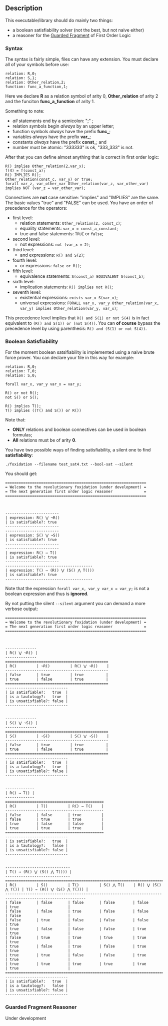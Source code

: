 ## Description
This executable/library should do mainly two things:
* a boolean satisfiability solver (not the best, but not naive either)
* a reasoner for the [Guarded Fragment](https://en.wikipedia.org/wiki/Guarded_logic) of First Order Logic

### Syntax

The syntax is fairly simple, files can have any extension. You must declare all of your symbols
before use:
``` 
relation: R,0;
relation: S,1;
relation: Other_relation,2;
function: func_a_function,1;
```
Here we declare **R** as a relation symbol of arity 0, **Other_relation** of arity 2 and the 
funciton **func_a_function** of arity 1.

Something to note:
* *all* statements end by a semicolon: ";" ;
* relation symbols begin *always* by an upper letter;
* function symbols *always* have the prefix **func_**;
* variables *always* have the prefix **var_**;
* constants *always* have the prefix **const_**; and
* number must be atomic: "333333" is ok, "333_333" is not.

After that you can define almost anything that is correct in first order logic:
``` 
R() implies Other_relation(2,var_x);
f(4) = f(const_a);
R() IMPLIES R();
Other_relation(const_c, var_y) or true;
forall var_z, var_other_var Other_relation(var_z, var_other_var) implies NOT (var_z = var_other_var);
```

Connectives are **not** case sensitive: "implies" and "IMPLIES" are the same.
The basic values "true" and "FALSE" can be used.
You have an order of precedence for the operators:
* first level:
  * relation statements: ```Other_relation(2, const_c)```;
  * equality statements: ```var_x = const_a_constant```;
  * true and false statements: ```TRUE``` or ```false```;
* second level: 
  * not expressions: ```not (var_x = 2)```;
* third level:
  * and expressions: ```R() and S(2)```;
* fourth level:
  * or expressions: ```false or R()```;
* fifth level:
  * equivalence statements: ```S(const_a) EQUIVALENT S(const_b)```;
* sixth level:
  * implication statements: ```R() implies not R()```;
* seventh level:
  * existential expressions: ```exists var_x S(var_x)```;
  * universal expressions: ```FORALL var_x, var_y Other_relation(var_x, var_y) implies Other_relation(var_y, var_x)```;
  
This precedence level implies that ```R() and S(1) or not S(4)``` is in fact equivalent
to ```(R() and S(1)) or (not S(4))```. You can **of course** bypass the precedence
level by using parenthesis: ```R() and (S(1) or not S(4))```.

### Boolean Satisfiability

For the moment boolean satsifiability is implemented using a naive brute force
prover. You can declare your file in this way for example:
``` 
relation: R,0;
relation: T,0;
relation: S,0;

forall var_x, var_y var_x = var_y;

R() or not R();
not S() or S();

R() implies T();
T() implies ((T() and S()) or R())
```

Note that:
* **ONLY** relations and boolean connectives can be used in boolean formulas;
* **All** relations must be of arity **0**.

You have two possible ways of finding satisfiability, a silent one to find **satisfiability**:

```./foxidation --filename test_sat4.txt --bool-sat --silent```

You should get:
```commandline
===============================================================
= Welcome to the revolutionary foxidation (under development) =
= The next generation first order logic reasoner              =
===============================================================



------------------------
| expression: R() ⋁ ¬R()
| is satisfiable?: true
------------------------
------------------------
| expression: S() ⋁ ¬S()
| is satisfiable?: true
------------------------
------------------------
| expression: R() ⇒ T()
| is satisfiable?: true
------------------------
---------------------------------------
| expression: T() ⇒ (R() ⋁ (S() ⋀ T()))
| is satisfiable?: true
---------------------------------------
```

Note that the expression ```forall var_x, var_y var_x = var_y;``` is not a boolean
expression and thus is **ignored**.

By not putting the silent ```--silent``` argument you can demand a more verbose
output:
```commandline
===============================================================
= Welcome to the revolutionary foxidation (under development) =
= The next generation first order logic reasoner              =
===============================================================



--------------
| R() ⋁ ¬R() |
--------------
==============================================
| R()         | ¬R()         | R() ⋁ ¬R()    |
----------------------------------------------
| false       | true         | true          |
| true        | false        | true          |
==============================================
----------------------------
| is satisfiable?:   true  |
| is a tautology?:   true  |
| is unsatisfiable?: false |
----------------------------


--------------
| S() ⋁ ¬S() |
--------------
==============================================
| S()         | ¬S()         | S() ⋁ ¬S()    |
----------------------------------------------
| false       | true         | true          |
| true        | false        | true          |
==============================================
----------------------------
| is satisfiable?:   true  |
| is a tautology?:   true  |
| is unsatisfiable?: false |
----------------------------


-------------
| R() ⇒ T() |
-------------
============================================
| R()         | T()         | R() ⇒ T()    |
--------------------------------------------
| false       | false       | true         |
| false       | true        | true         |
| true        | false       | false        |
| true        | true        | true         |
============================================
----------------------------
| is satisfiable?:   true  |
| is a tautology?:   false |
| is unsatisfiable?: false |
----------------------------


-----------------------------
| T() ⇒ (R() ⋁ (S() ⋀ T())) |
-----------------------------
==========================================================================================================
| R()         | S()         | T()         | S() ⋀ T()    | R() ⋁ (S() ⋀ T()) | T() ⇒ (R() ⋁ (S() ⋀ T())) |
----------------------------------------------------------------------------------------------------------
| false       | false       | false       | false        | false             | true                      |
| false       | false       | true        | false        | false             | false                     |
| false       | true        | false       | false        | false             | true                      |
| true        | false       | false       | false        | true              | true                      |
| false       | true        | true        | true         | true              | true                      |
| true        | false       | true        | false        | true              | true                      |
| true        | true        | false       | false        | true              | true                      |
| true        | true        | true        | true         | true              | true                      |
==========================================================================================================
----------------------------
| is satisfiable?:   true  |
| is a tautology?:   false |
| is unsatisfiable?: false |
----------------------------
```

### Guarded Fragment Reasoner

Under development


